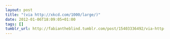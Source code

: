 ```yaml
---
layout: post
title: "(via http://xkcd.com/1000/large/)"
date: 2012-01-06T18:09:05+01:00
tags: []
tumblr_url: http://fabiantheblind.tumblr.com/post/15403336492/via-http-xkcd-com-1000-large
---
```

